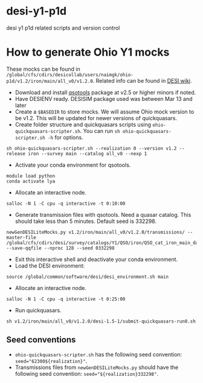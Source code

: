 # desi-y1-p1d
desi y1 p1d related scripts and version control

# How to generate Ohio Y1 mocks
These mocks can be found in `/global/cfs/cdirs/desicollab/users/naimgk/ohio-p1d/v1.2/iron/main/all_v0/v1.2.0`. Related info can be found in [DESI wiki](https://desi.lbl.gov/trac/wiki/LymanAlphaWG/OhioP1DMocks).

- Download and install [qsotools](https://github.com/p-slash/qsotools) package at v2.5 or higher minors if noted.
- Have DESIENV ready. DESISIM package used was between Mar 13 and later
- Create a `$BASEDIR` to store mocks. We will assume Ohio mock version to be v1.2. This will be updated for newer versions of quickquasars.
- Create folder structure and quickquasars scripts using `ohio-quickquasars-scripter.sh`. You can run `sh ohio-quickquasars-scripter.sh -h` for options.

```shell
sh ohio-quickquasars-scripter.sh --realization 0 --version v1.2 --release iron --survey main --catalog all_v0 --nexp 1
```

- Activate your conda environment for qsotools.

```shell
module load python
conda activate lya
```

- Allocate an interactive node.

```shell
salloc -N 1 -C cpu -q interactive -t 0:10:00
```

- Generate transmission files with qsotools. Need a quasar catalog. This should take less than 5 minutes. Default seed is 332298.

```shell
newGenDESILiteMocks.py v1.2/iron/main/all_v0/v1.2.0/transmissions/ --master-file /global/cfs/cdirs/desi/survey/catalogs/Y1/QSO/iron/QSO_cat_iron_main_dark_healpix_v0.fits --save-qqfile --nproc 128 --seed 0332298
```

- Exit this interactive shell and deactivate your conda environment.
- Load the DESI environment:

```shell
source /global/common/software/desi/desi_environment.sh main
```

- Allocate an interactive node.

```shell
salloc -N 1 -C cpu -q interactive -t 0:25:00
```

- Run quickquasars.

```shell
sh v1.2/iron/main/all_v0/v1.2.0/desi-1.5-1/submit-quickquasars-run0.sh
```

## Seed conventions
- `ohio-quickquasars-scripter.sh` has the following seed convention: `seed="62300${realization}"`.
- Transmissions files from `newGenDESILiteMocks.py` should have the following seed convention: `seed="${realization}332298"`.
